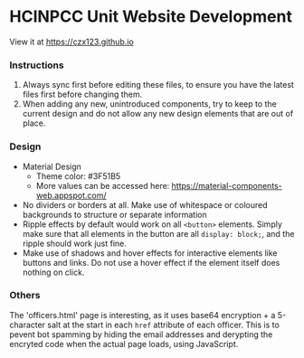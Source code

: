 # HCINPCC Unit Website Development

View it at https://czx123.github.io

### Instructions

1. Always sync first before editing these files, to ensure you have the latest files first before changing them.
2. When adding any new, unintroduced components, try to keep to the current design and do not allow any new design elements that are out of place.

### Design

- Material Design
  - Theme color: #3F51B5
  - More values can be accessed here: https://material-components-web.appspot.com/
- No dividers or borders at all. Make use of whitespace or coloured backgrounds to structure or separate information
- Ripple effects by default would work on all `<button>` elements. Simply make sure that all elements in the button are all `display: block;`, and the ripple should work just fine.
- Make use of shadows and hover effects for interactive elements like buttons and links. Do not use a hover effect if the element itself does nothing on click.

### Others

The 'officers.html' page is interesting, as it uses base64 encryption + a 5-character salt at the start in each `href` attribute of each officer. This is to pevent bot spamming by hiding the email addresses and derypting the encryted code when the actual page loads, using JavaScript.
